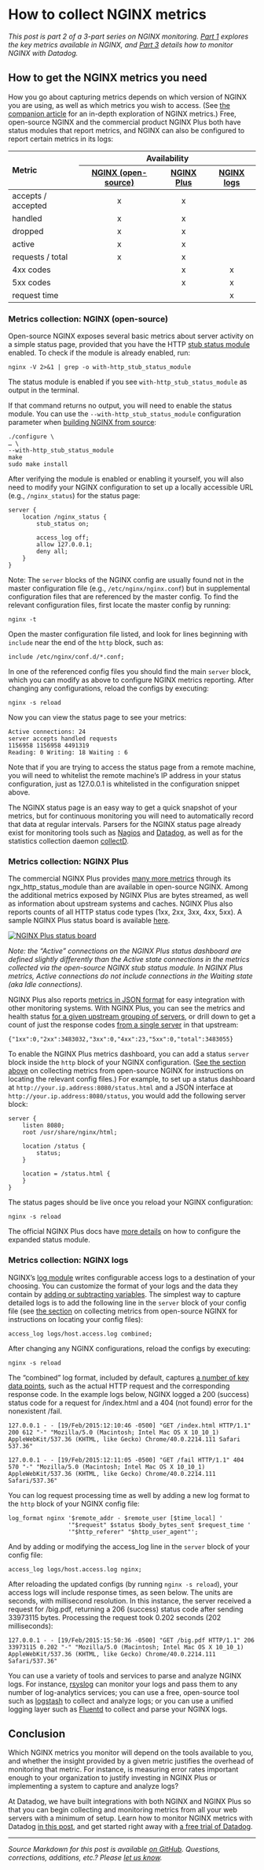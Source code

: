 # How to collect NGINX metrics

*This post is part 2 of a 3-part series on NGINX monitoring. [Part 1](http://www.datadoghq.com/blog/how-to-monitor-nginx/) explores the key metrics available in NGINX, and [Part 3](http://www.datadoghq.com/blog/how-to-monitor-nginx-with-datadog/) details how to monitor NGINX with Datadog.*

## How to get the NGINX metrics you need

How you go about capturing metrics depends on which version of NGINX you are using, as well as which metrics you wish to access. (See [the companion article](http://www.datadoghq.com/blog/how-to-monitor-nginx/) for an in-depth exploration of NGINX metrics.) Free, open-source NGINX and the commercial product NGINX Plus both have status modules that report metrics, and NGINX can also be configured to report certain metrics in its logs:

<table><colgroup> <col style="text-align: left;" /> <col style="text-align: center;" /> <col style="text-align: center;" /> <col style="text-align: center;" /> </colgroup>
<thead>
<tr>
<th style="text-align: left;" rowspan="2">Metric</th>
<th style="text-align: center;" colspan="3">Availability</th>
</tr>
<tr>
<th style="text-align: center;"><a href="#open-source">NGINX (open-source)</a></th>
<th style="text-align: center;"><a href="#plus">NGINX Plus</a></th>
<th style="text-align: center;"><a href="#logs">NGINX logs</a></th>
</tr>
</thead>
<tbody>
<tr>
<td style="text-align: left;">accepts / accepted</td>
<td style="text-align: center;">x</td>
<td style="text-align: center;">x</td>
<td style="text-align: center;"></td>
</tr>
<tr>
<td style="text-align: left;">handled</td>
<td style="text-align: center;">x</td>
<td style="text-align: center;">x</td>
<td style="text-align: center;"></td>
</tr>
<tr>
<td style="text-align: left;">dropped</td>
<td style="text-align: center;">x</td>
<td style="text-align: center;">x</td>
<td style="text-align: center;"></td>
</tr>
<tr>
<td style="text-align: left;">active</td>
<td style="text-align: center;">x</td>
<td style="text-align: center;">x</td>
<td style="text-align: center;"></td>
</tr>
<tr>
<td style="text-align: left;">requests / total</td>
<td style="text-align: center;">x</td>
<td style="text-align: center;">x</td>
<td style="text-align: center;"></td>
</tr>
<tr>
<td style="text-align: left;">4xx codes</td>
<td style="text-align: center;"></td>
<td style="text-align: center;">x</td>
<td style="text-align: center;">x</td>
</tr>
<tr>
<td style="text-align: left;">5xx codes</td>
<td style="text-align: center;"></td>
<td style="text-align: center;">x</td>
<td style="text-align: center;">x</td>
</tr>
<tr>
<td style="text-align: left;">request time</td>
<td style="text-align: center;"></td>
<td style="text-align: center;"></td>
<td style="text-align: center;">x</td>
</tr>
</tbody>
</table>

<div class="anchor" id="open-source" />

### Metrics collection: NGINX (open-source)

Open-source NGINX exposes several basic metrics about server activity on a simple status page, provided that you have the HTTP [stub status module](http://nginx.org/en/docs/http/ngx_http_stub_status_module.html) enabled. To check if the module is already enabled, run:

```
nginx -V 2>&1 | grep -o with-http_stub_status_module
```

The status module is enabled if you see `with-http_stub_status_module` as output in the terminal.

If that command returns no output, you will need to enable the status module. You can use the `--with-http_stub_status_module` configuration parameter when [building NGINX from source](http://wiki.nginx.org/InstallOptions):

```
./configure \
… \
--with-http_stub_status_module
make
sudo make install
```

After verifying the module is enabled or enabling it yourself, you will also need to modify your NGINX configuration to set up a locally accessible URL (e.g., `/nginx_status`) for the status page:

```
server {
    location /nginx_status {
        stub_status on;

        access_log off;
        allow 127.0.0.1;
        deny all;
    }
}
```

Note: The `server` blocks of the NGINX config are usually found not in the master configuration file (e.g., `/etc/nginx/nginx.conf`) but in supplemental configuration files that are referenced by the master config. To find the relevant configuration files, first locate the master config by running:

```
nginx -t
```

Open the master configuration file listed, and look for lines beginning with `include` near the end of the `http` block, such as:

```
include /etc/nginx/conf.d/*.conf;
```

In one of the referenced config files you should find the main `server` block, which you can modify as above to configure NGINX metrics reporting. After changing any configurations, reload the configs by executing:

```
nginx -s reload
```

Now you can view the status page to see your metrics:

```
Active connections: 24 
server accepts handled requests
1156958 1156958 4491319
Reading: 0 Writing: 18 Waiting : 6 
```

Note that if you are trying to access the status page from a remote machine, you will need to whitelist the remote machine’s IP address in your status configuration, just as 127.0.0.1 is whitelisted in the configuration snippet above.

The NGINX status page is an easy way to get a quick snapshot of your metrics, but for continuous monitoring you will need to automatically record that data at regular intervals. Parsers for the NGINX status page already exist for monitoring tools such as [Nagios](https://exchange.nagios.org/directory/Plugins/Web-Servers/nginx) and [Datadog](http://docs.datadoghq.com/integrations/nginx/), as well as for the statistics collection daemon [collectD](https://collectd.org/wiki/index.php/Plugin:nginx).

### Metrics collection: NGINX Plus

The commercial NGINX Plus provides [many more metrics](http://nginx.org/en/docs/http/ngx_http_status_module.html#data) through its ngx\_http\_status\_module than are available in open-source NGINX. Among the additional metrics exposed by NGINX Plus are bytes streamed, as well as information about upstream systems and caches. NGINX Plus also reports counts of all HTTP status code types (1xx, 2xx, 3xx, 4xx, 5xx). A sample NGINX Plus status board is available [here](http://demo.nginx.com/status.html).

[![NGINX Plus status board](https://d33tyra1llx9zy.cloudfront.net/blog/images/2015-06-nginx/status_plus-2.png)](https://d33tyra1llx9zy.cloudfront.net/blog/images/2015-06-nginx/status_plus-2.png)

*Note: the “Active” connections on the NGINX Plus status dashboard are defined slightly differently than the Active state connections in the metrics collected via the open-source NGINX stub status module. In NGINX Plus metrics, Active connections do not include connections in the Waiting state (aka Idle connections).*

NGINX Plus also reports [metrics in JSON format](http://demo.nginx.com/status) for easy integration with other monitoring systems. With NGINX Plus, you can see the metrics and health status [for a given upstream grouping of servers](http://demo.nginx.com/status/upstreams/demoupstreams), or drill down to get a count of just the response codes [from a single server](http://demo.nginx.com/status/upstreams/demoupstreams/0/responses) in that upstream:

```
{"1xx":0,"2xx":3483032,"3xx":0,"4xx":23,"5xx":0,"total":3483055}
```

To enable the NGINX Plus metrics dashboard, you can add a status `server` block inside the `http` block of your NGINX configuration. ([See the section above](#open-source) on collecting metrics from open-source NGINX for instructions on locating the relevant config files.) For example, to set up a status dashboard at `http://your.ip.address:8080/status.html` and a JSON interface at `http://your.ip.address:8080/status`, you would add the following server block:

```
server {
    listen 8080;
    root /usr/share/nginx/html;

    location /status {
        status;
    }

    location = /status.html {
    }
}
```

The status pages should be live once you reload your NGINX configuration:

```
nginx -s reload
```

The official NGINX Plus docs have [more details](http://nginx.org/en/docs/http/ngx_http_status_module.html#example) on how to configure the expanded status module.

### Metrics collection: NGINX logs

NGINX’s [log module](http://nginx.org/en/docs/http/ngx_http_log_module.html) writes configurable access logs to a destination of your choosing. You can customize the format of your logs and the data they contain by [adding or subtracting variables](http://nginx.org/en/docs/http/ngx_http_log_module.html#log_format). The simplest way to capture detailed logs is to add the following line in the `server` block of your config file (see [the section](#open-source) on collecting metrics from open-source NGINX for instructions on locating your config files):

```
access_log logs/host.access.log combined;
```

After changing any NGINX configurations, reload the configs by executing:

```
nginx -s reload
```

The “combined” log format, included by default, captures [a number of key data points](http://nginx.org/en/docs/http/ngx_http_log_module.html#log_format), such as the actual HTTP request and the corresponding response code. In the example logs below, NGINX logged a 200 (success) status code for a request for /index.html and a 404 (not found) error for the nonexistent /fail.

```
127.0.0.1 - - [19/Feb/2015:12:10:46 -0500] "GET /index.html HTTP/1.1" 200 612 "-" "Mozilla/5.0 (Macintosh; Intel Mac OS X 10_10_1) AppleWebKit/537.36 (KHTML, like Gecko) Chrome/40.0.2214.111 Safari 537.36"

127.0.0.1 - - [19/Feb/2015:12:11:05 -0500] "GET /fail HTTP/1.1" 404 570 "-" "Mozilla/5.0 (Macintosh; Intel Mac OS X 10_10_1) AppleWebKit/537.36 (KHTML, like Gecko) Chrome/40.0.2214.111 Safari/537.36"
```

You can log request processing time as well by adding a new log format to the `http` block of your NGINX config file:

```
log_format nginx '$remote_addr - $remote_user [$time_local] '
                 '"$request" $status $body_bytes_sent $request_time '
                 '"$http_referer" "$http_user_agent"';
```

And by adding or modifying the access\_log line in the `server` block of your config file:

```
access_log logs/host.access.log nginx;
```

After reloading the updated configs (by running `nginx -s reload`), your access logs will include response times, as seen below. The units are seconds, with millisecond resolution. In this instance, the server received a request for /big.pdf, returning a 206 (success) status code after sending 33973115 bytes. Processing the request took 0.202 seconds (202 milliseconds):

```
127.0.0.1 - - [19/Feb/2015:15:50:36 -0500] "GET /big.pdf HTTP/1.1" 206 33973115 0.202 "-" "Mozilla/5.0 (Macintosh; Intel Mac OS X 10_10_1) AppleWebKit/537.36 (KHTML, like Gecko) Chrome/40.0.2214.111 Safari/537.36"
```

You can use a variety of tools and services to parse and analyze NGINX logs. For instance, [rsyslog](http://www.rsyslog.com/) can monitor your logs and pass them to any number of log-analytics services; you can use a free, open-source tool such as [logstash](https://www.elastic.co/products/logstash) to collect and analyze logs; or you can use a unified logging layer such as [Fluentd](http://www.fluentd.org/) to collect and parse your NGINX logs.

## Conclusion

Which NGINX metrics you monitor will depend on the tools available to you, and whether the insight provided by a given metric justifies the overhead of monitoring that metric. For instance, is measuring error rates important enough to your organization to justify investing in NGINX Plus or implementing a system to capture and analyze logs?

At Datadog, we have built integrations with both NGINX and NGINX Plus so that you can begin collecting and monitoring metrics from all your web servers with a minimum of setup. Learn how to monitor NGINX metrics with Datadog [in this post](http://www.datadoghq.com/blog/how-to-monitor-nginx-with-datadog/), and get started right away with [a free trial of Datadog](https://app.datadoghq.com/signup).

------------------------------------------------------------------------

*Source Markdown for this post is available [on GitHub](https://github.com/DataDog/the-monitor/blob/master/nginx/how_to_collect_nginx_metrics.md). Questions, corrections, additions, etc.? Please [let us know](https://github.com/DataDog/the-monitor/issues).*
